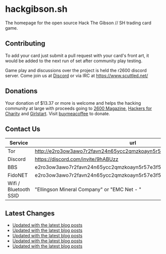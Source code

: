 # hackgibson.sh
The homepage for the open source Hack The Gibson // SH trading card game.


## Contributing

To add your card just submit a pull request with your card's front art, it would be added to the next run of set after community play testing.

Game play and discussions over the project is held the r2600 discord server. Come join us at [Discord](https://discord.com/invite/9hABUzz) or via IRC at https://www.scuttled.net/


## Donations

Your donation of $13.37 or more is welcome and helps the hacking community at large with proceeds going to [2600 Magazine](https://2600.com/), [Hackers for Charity](https://hackersforcharity.org) and [Girlstart](https://girlstart.org).  Visit [buymeacoffee](https://www.buymeacoffee.com/hackgibson.sh) to donate.


## Contact Us

Service | url
-|-
Tor | http://e2ro3ow3awo7r2favn24n65ycc2qmzkoayn5r57e3f56nvjwdcgg32ad.onion
Discord | https://discord.com/invite/9hABUzz
BBS | e2ro3ow3awo7r2favn24n65ycc2qmzkoayn5r57e3f56nvjwdcgg32ad.onion:23
FidoNET | e2ro3ow3awo7r2favn24n65ycc2qmzkoayn5r57e3f56nvjwdcgg32ad.onion:24554
Wifi / Bluetooth SSID | "Ellingson Mineral Company" or "EMC Net - <fidonet address>"

## Latest Changes
<!-- BLOG-POST-LIST:START -->
- [Updated with the latest blog posts](https://github.com/DFW2600/hackgibson.sh/commit/a598234d662a2bc80c2632e8fa3ae7f3c2474042)
- [Updated with the latest blog posts](https://github.com/DFW2600/hackgibson.sh/commit/6ee9fa712d01b1d7b6650c73d9f3479961bb198b)
- [Updated with the latest blog posts](https://github.com/DFW2600/hackgibson.sh/commit/849f9ffe9cb17aa314bca06737c50962b2c701e1)
- [Updated with the latest blog posts](https://github.com/DFW2600/hackgibson.sh/commit/338e347ba3ed77aa75b64894cef8fbc8f448beea)
- [Updated with the latest blog posts](https://github.com/DFW2600/hackgibson.sh/commit/1d7a20f6119f12b5e829410df5346618245b214b)
<!-- BLOG-POST-LIST:END -->
